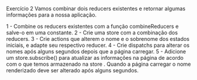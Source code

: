 Exercício 2
Vamos combinar dois reducers existentes e retornar algumas informações para a nossa aplicação.

1 - Combine os reducers existentes com a função combineReducers e salve-o em uma constante.
2 - Crie uma store com a combinação dos reducers.
3 - Crie actions que alterem o nome e o sobrenome dos estados iniciais, e adapte seu respectivo reducer.
4 - Crie dispatchs para alterar os nomes após alguns segundos depois que a página carregar. 
5 - Adicione um store.subscribe() para atualizar as informações na página de acordo com o que temos armazenado na store . Quando a página carregar o nome renderizado deve ser alterado após alguns segundos.
